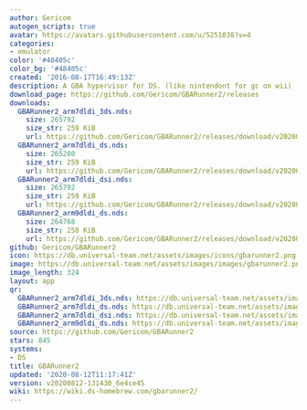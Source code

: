 ```yaml
---
author: Gericom
autogen_scripts: true
avatar: https://avatars.githubusercontent.com/u/5251038?v=4
categories:
- emulator
color: '#48405c'
color_bg: '#48405c'
created: '2016-08-17T16:49:13Z'
description: A GBA hypervisor for DS. (like nintendont for gc on wii)
download_page: https://github.com/Gericom/GBARunner2/releases
downloads:
  GBARunner2_arm7dldi_3ds.nds:
    size: 265792
    size_str: 259 KiB
    url: https://github.com/Gericom/GBARunner2/releases/download/v20200812-131430_6e4ce45/GBARunner2_arm7dldi_3ds.nds
  GBARunner2_arm7dldi_ds.nds:
    size: 265280
    size_str: 259 KiB
    url: https://github.com/Gericom/GBARunner2/releases/download/v20200812-131430_6e4ce45/GBARunner2_arm7dldi_ds.nds
  GBARunner2_arm7dldi_dsi.nds:
    size: 265792
    size_str: 259 KiB
    url: https://github.com/Gericom/GBARunner2/releases/download/v20200812-131430_6e4ce45/GBARunner2_arm7dldi_dsi.nds
  GBARunner2_arm9dldi_ds.nds:
    size: 264768
    size_str: 258 KiB
    url: https://github.com/Gericom/GBARunner2/releases/download/v20200812-131430_6e4ce45/GBARunner2_arm9dldi_ds.nds
github: Gericom/GBARunner2
icon: https://db.universal-team.net/assets/images/icons/gbarunner2.png
image: https://db.universal-team.net/assets/images/images/gbarunner2.png
image_length: 324
layout: app
qr:
  GBARunner2_arm7dldi_3ds.nds: https://db.universal-team.net/assets/images/qr/gbarunner2_arm7dldi_3ds-nds.png
  GBARunner2_arm7dldi_ds.nds: https://db.universal-team.net/assets/images/qr/gbarunner2_arm7dldi_ds-nds.png
  GBARunner2_arm7dldi_dsi.nds: https://db.universal-team.net/assets/images/qr/gbarunner2_arm7dldi_dsi-nds.png
  GBARunner2_arm9dldi_ds.nds: https://db.universal-team.net/assets/images/qr/gbarunner2_arm9dldi_ds-nds.png
source: https://github.com/Gericom/GBARunner2
stars: 845
systems:
- DS
title: GBARunner2
updated: '2020-08-12T11:17:41Z'
version: v20200812-131430_6e4ce45
wiki: https://wiki.ds-homebrew.com/gbarunner2/
---
```

